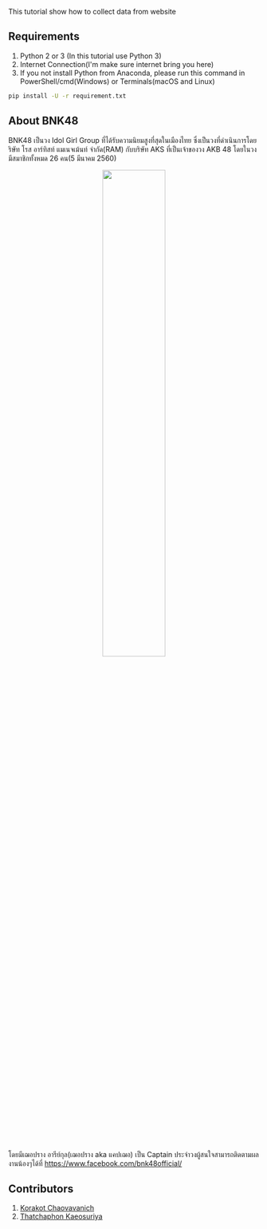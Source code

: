 This tutorial show how to collect data from website

## Requirements
1. Python 2 or 3 (In this tutorial use Python 3)
2. Internet Connection(I'm make sure internet bring you here)
3. If you not install Python from Anaconda, please run this command in PowerShell/cmd(Windows) or Terminals(macOS and Linux)

```Bash
pip install -U -r requirement.txt
```

## About BNK48
BNK48 เป็นวง Idol Girl Group ที่ได้รับความนิยมสูงที่สุดในเมืองไทย ซึ่งเป็นวงที่ดำเนินการโดยริษัท โรส อาร์ทิสท์ แมเนจเม้นท์ จำกัด(RAM) กับบริษัท AKS ที่เป็นเจ้าของวง AKB 48 โดยในวงมีสมาชิกทั้งหมด 26 คน(5 มีนาคม 2560)
<p align="center">
<img src="https://user-images.githubusercontent.com/36840742/36960071-ecf57788-2077-11e8-993c-c1c9d787e9c9.jpg" width="50%"></img>
</p>

โดยมีเฌอปราง อารีย์กุล(เฌอปราง aka แคปเฌอ) เป็น Captain ประจำวงผู้สนใจสามารถติดตามผลงานน้องๆได้ที่ https://www.facebook.com/bnk48official/ 
## Contributors 

1. [Korakot Chaovavanich](https://github.com/korakot)
2. [Thatchaphon Kaeosuriya](https://github.com/tigerstat46)
